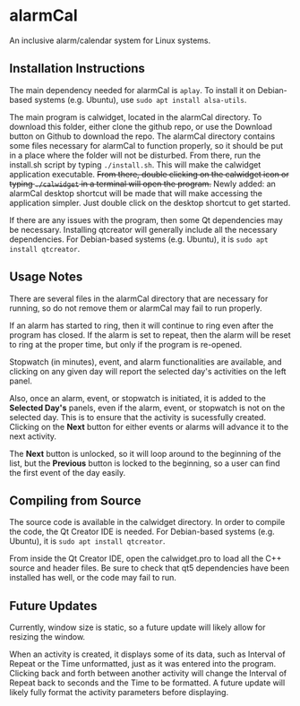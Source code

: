 # alarmCal
An inclusive alarm/calendar system for Linux systems.

## Installation Instructions
The main dependency needed for alarmCal is `aplay`. To install it on Debian-based systems (e.g. Ubuntu), use `sudo apt install alsa-utils`.

The main program is calwidget, located in the alarmCal directory. To download this folder, either clone the github repo, or use the Download button on Github to download the repo. The alarmCal directory contains some files necessary for alarmCal to function properly, so it should be put in a place where the folder will not be disturbed. From there, run the install.sh script by typing `./install.sh`. This will make the calwidget application executable. ~~From there, double clicking on the calwidget icon or typing `./calwidget` in a terminal will open the program.~~ Newly added: an alarmCal desktop shortcut will be made that will make accessing the application simpler. Just double click on the desktop shortcut to get started.

If there are any issues with the program, then some Qt dependencies may be necessary. Installing qtcreator will generally include all the necessary dependencies. For Debian-based systems (e.g. Ubuntu), it is `sudo apt install qtcreator`.

## Usage Notes
There are several files in the alarmCal directory that are necessary for running, so do not remove them or alarmCal may fail to run properly.

If an alarm has started to ring, then it will continue to ring even after the program has closed. If the alarm is set to repeat, then the alarm will be reset to ring at the proper time, but only if the program is re-opened.

Stopwatch (in minutes), event, and alarm functionalities are available, and clicking on any given day will report the selected day's activities on the left panel.

Also, once an alarm, event, or stopwatch is initiated, it is added to the **Selected Day's** panels, even if the alarm, event, or stopwatch is not on the selected day. This is to ensure that the activity is sucessfully created. Clicking on the **Next** button for either events or alarms will advance it to the next activity. 

The **Next** button is unlocked, so it will loop around to the beginning of the list, but the **Previous** button is locked to the beginning, so a user can find the first event of the day easily.


## Compiling from Source
The source code is available in the calwidget directory. In order to compile the code, the Qt Creator IDE is needed. For Debian-based systems (e.g. Ubuntu), it is `sudo apt install qtcreator`.

From inside the Qt Creator IDE, open the calwidget.pro to load all the C++ source and header files. Be sure to check that qt5 dependencies have been installed has well, or the code may fail to run.

## Future Updates
Currently, window size is static, so a future update will likely allow for resizing the window.

When an activity is created, it displays some of its data, such as Interval of Repeat or the Time unformatted, just as it was entered into the program. Clicking back and forth between another activity will change the Interval of Repeat back to seconds and the Time to be formatted. A future update will likely fully format the activity parameters before displaying.
